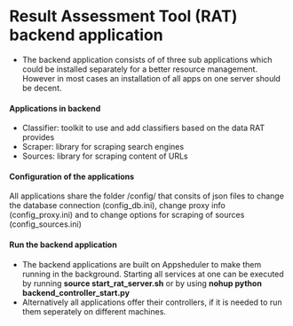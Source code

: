 # Result Assessment Tool (RAT) backend application
- The backend application consists of of three sub applications which could be installed separately for a better resource management. However in most cases an installation of all apps on one server should be decent.

#### Applications in backend
- Classifier: toolkit to use and add classifiers based on the data RAT provides
- Scraper: library for scraping search engines
- Sources: library for scraping content of URLs

#### Configuration of the applications
All applications share the folder /config/ that consits of json files to change the database connection (config_db.ini), change proxy info (config_proxy.ini) and to change options for scraping of sources (config_sources.ini)

#### Run the backend application
- The backend applications are built on Appsheduler to make them running in the background. Starting all services at one can be executed by running **source start_rat_server.sh** or by using **nohup python backend_controller_start.py**
- Alternatively all applications offer their controllers, if it is needed to run them seperately on different machines.
